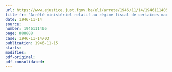 ```yaml
---
url: https://www.ejustice.just.fgov.be/eli/arrete/1946/11/14/1946111405/justel
title-fr: "Arrêté ministériel relatif au régime fiscal de certaines marchandises"
date: 1946-11-14
source:
number: 1946111405
page: 888888
case: 1946-11-14/03
publication: 1946-11-15
starts:
modifies:
pdf-original:
pdf-consolidated:
---
```


